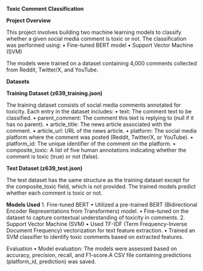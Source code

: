 **Toxic Comment Classification**

**Project Overview**

This project involves building two machine learning models to classify whether a given social media comment is toxic or not. The classification was performed using:
	•	Fine-tuned BERT model
	•	Support Vector Machine (SVM)

The models were trained on a dataset containing 4,000 comments collected from Reddit, Twitter/X, and YouTube.

**Datasets**

**Training Dataset (z639_training.json)**

The training dataset consists of social media comments annotated for toxicity. Each entry in the dataset includes:
	•	text: The comment text to be classified.
	•	parent_comment: The comment this text is replying to (null if it has no parent).
	•	article_title: The news article associated with the comment.
	•	article_url: URL of the news article.
	•	platform: The social media platform where the comment was posted (Reddit, Twitter/X, or YouTube).
	•	platform_id: The unique identifier of the comment on the platform.
	•	composite_toxic: A list of five human annotations indicating whether the comment is toxic (true) or not (false).

**Test Dataset (z639_test.json)**

The test dataset has the same structure as the training dataset except for the composite_toxic field, which is not provided. The trained models predict whether each comment is toxic or not.

**Models Used**
	1.	Fine-tuned BERT
	•	Utilized a pre-trained BERT (Bidirectional Encoder Representations from Transformers) model.
	•	Fine-tuned on the dataset to capture contextual understanding of toxicity in comments.
	2.	Support Vector Machine (SVM)
	•	Used TF-IDF (Term Frequency-Inverse Document Frequency) vectorization for text feature extraction.
	•	Trained an SVM classifier to identify toxic comments based on extracted features.

Evaluation 
	•	Model evaluation: The models were assessed based on accuracy, precision, recall, and F1-score.A CSV file containing predictions (platform_id, prediction) was saved.
    
